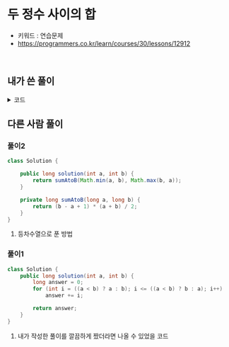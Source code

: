 # 두 정수 사이의 합 
- 키워드 : 연습문제 
- https://programmers.co.kr/learn/courses/30/lessons/12912

<br>

## 내가 쓴 풀이


<details>
<summary>코드</summary>
<div markdown="1">     

```java
class Solution {
    public long solution(int a, int b) {
        long answer = 0;
        int big = 0;
        int small = 0;

        if(a > b) {
            big = a;
            small = b;
        }else if(a == b) {
            return answer = a;
        }else {
            big = b;
            small = a;
        }

        for(int i = small; i < big+1; i++) {
            answer += i;
        }

        return answer;
    }
}
```

</div>
</details>


## 다른 사람 풀이
### 풀이2 
```java
class Solution {

    public long solution(int a, int b) {
        return sumAtoB(Math.min(a, b), Math.max(b, a));
    }

    private long sumAtoB(long a, long b) {
        return (b - a + 1) * (a + b) / 2;
    }
}
```
1. 등차수열으로 푼 방법 

### 풀이1
```java
class Solution {
	public long solution(int a, int b) {
		long answer = 0;
		for (int i = ((a < b) ? a : b); i <= ((a < b) ? b : a); i++)
			answer += i;

		return answer;
	}
}
```
1. 내가 작성한 풀이를 깔끔하게 짰더라면 나올 수 있었을 코드 




